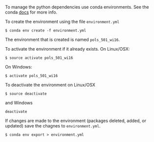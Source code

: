 To manage the python dependencies use conda environments.  See the conda [docs](http://conda.pydata.org/docs/using/envs.html#export-the-environment-file) for more info.

To create the environment using the file `environment.yml`

``` shell
$ conda env create -f environment.yml
```
The environment that is created is named `pols_501_wi16`.

To activate the environment if it already exists.
On Linux/OSX:
``` shell
$ source activate pols_501_wi16
```
On Windows:
``` shell
$ activate pols_501_wi16
```

To deactivate the environment on Linux/OSX
``` shell
$ source deactivate 
```
and Windows
``` shell
deactivate
```

If changes are made to the environment (packages deleted, added, or updated) save the chagnes to `environment.yml`.

``` shell
$ conda env export > environment.yml
```

